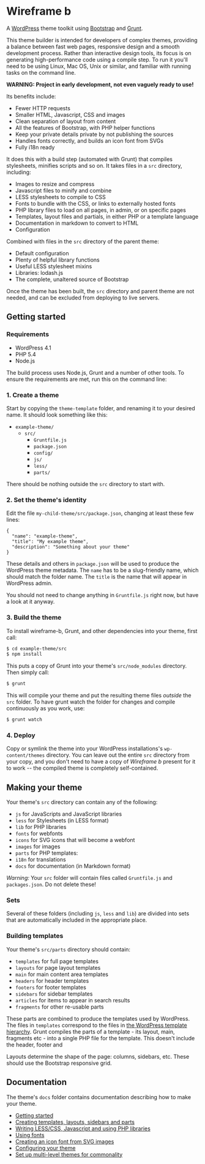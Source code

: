 # Wireframe b

A [WordPress](https://wordpress.org/) theme toolkit using [Bootstrap](http://getbootstrap.com/) and [Grunt](http://gruntjs.com/).

This theme builder is intended for developers of complex themes, providing a balance between fast web pages, responsive design and a smooth development process. Rather than interactive design tools, its focus is on generating high-performance code using a compile step. To run it you'll need to be using Linux, Mac OS, Unix or similar, and familiar with running tasks on the command line.

**WARNING: Project in early development, not even vaguely ready to use!**

Its benefits include:

 - Fewer HTTP requests
 - Smaller HTML, Javascript, CSS and images
 - Clean separation of layout from content
 - All the features of Bootstrap, with PHP helper functions
 - Keep your private details private by not publishing the sources
 - Handles fonts correctly, and builds an icon font from SVGs
 - Fully i18n ready

It does this with a build step (automated with Grunt) that compiles stylesheets, minifies scripts and so on. It takes files in a `src` directory, including:

 - Images to resize and compress
 - Javascript files to minify and combine
 - LESS stylesheets to compile to CSS
 - Fonts to bundle with the CSS, or links to externally hosted fonts
 - PHP library files to load on all pages, in admin, or on specific pages
 - Templates, layout files and partials, in either PHP or a template language
 - Documentation in markdown to convert to HTML
 - Configuration

Combined with files in the `src` directory of the parent theme:

 - Default configuration
 - Plenty of helpful library functions
 - Useful LESS stylesheet mixins
 - Libraries: lodash.js
 - The complete, unaltered source of Bootstrap

Once the theme has been built, the `src` directory and parent theme are not needed, and can be excluded from deploying to live servers.



## Getting started

### Requirements

 - WordPress 4.1
 - PHP 5.4
 - Node.js

The build process uses Node.js, Grunt and a number of other tools. To ensure the requirements are met, run this on the command line:

### 1. Create a theme

Start by copying the `theme-template` folder, and renaming it to your desired name. It should look something like this:

  - `example-theme/`
     - `src/`
         - `Gruntfile.js`
         - `package.json`
         - `config/`
         - `js/`
         - `less/`
         - `parts/`

There should be nothing outside the `src` directory to start with.

### 2. Set the theme's identity

Edit the file `my-child-theme/src/package.json`, changing at least these few lines:

```
{
  "name": "example-theme",
  "title": "My example theme",
  "description": "Something about your theme"
}
```

These details and others in `package.json` will be used to produce the WordPress theme metadata.
The `name` has to be a slug-friendly name, which should match the folder name.
The `title` is the name that will appear in WordPress admin.

You should not need to change anything in `Gruntfile.js` right now, but have a look at it anyway.

### 3. Build the theme

To install wireframe-b, Grunt, and other dependencies into your theme, first call:

```bash
$ cd example-theme/src
$ npm install
```

This puts a copy of Grunt into your theme's `src/node_modules` directory. Then simply call:

```bash
$ grunt
```

This will compile your theme and put the resulting theme files *outside* the `src` folder. 
To have grunt watch the folder for changes and compile continuously as you work, use:

```bash
$ grunt watch
```

### 4. Deploy

Copy or symlink the theme into your WordPress installations's `wp-content/themes` directory. 
You can leave out the entire `src` directory from your copy, and you don't need to have a copy of _Wireframe b_ present for it to work -- the compiled theme is completely self-contained.


## Making your theme

Your theme's `src` directory can contain any of the following:

 - `js` for JavaScripts and JavaScript libraries
 - `less` for Stylesheets (in LESS format)
 - `lib` for PHP libraries
 - `fonts` for webfonts
 - `icons` for SVG icons that will become a webfont
 - `images` for images
 - `parts` for PHP templates:
 - `i18n` for translations
 - `docs` for documentation (in Markdown format)

*Warning:* Your `src` folder will contain files called `Gruntfile.js` and `packages.json`. Do not delete these!

### Sets

Several of these folders (including `js`, `less` and `lib`) are divided into sets that are automatically included in the appropriate place.

### Building templates

Your theme's `src/parts` directory should contain:

 - `templates` for full page templates
 - `layouts` for page layout templates
 - `main` for main content area templates
 - `headers` for header templates
 - `footers` for footer templates
 - `sidebars` for sidebar templates
 - `articles` for items to appear in search results
 - `fragments` for other re-usable parts

These parts are combined to produce the templates used by WordPress.
The files in `templates` correspond to the files in [the WordPress template hierarchy](http://codex.wordpress.org/Template_Hierarchy).
Grunt compiles the parts of a template - its layout, main, fragments etc - into a single PHP file for the template. This doesn't include the header, footer and 

Layouts determine the shape of the page: columns, sidebars, etc. These should use the Bootstrap responsive grid.





## Documentation

The theme's `docs` folder contains documentation describing how to make your theme.

 - [Getting started](docs/getting-started.html)
 - [Creating templates, layouts, sidebars and parts](docs/templates.html)
 - [Writing LESS/CSS, Javascript and using PHP libraries](docs/css-js-php.html)
 - [Using fonts](docs/fonts.html)
 - [Creating an icon font from SVG images](docs/icons.html)
 - [Configuring your theme](docs/config.html)
 - [Set up multi-level themes for commonality](docs/multi-level.html)